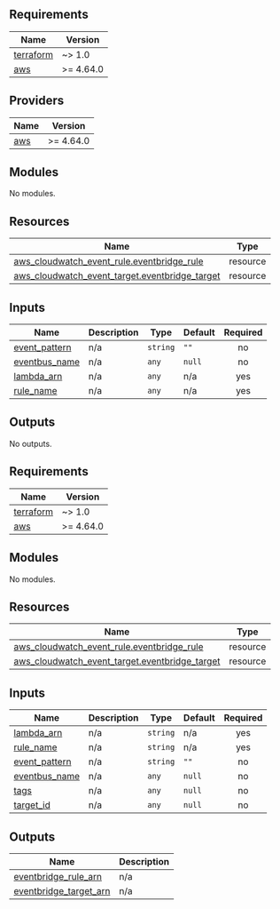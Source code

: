 ## Requirements

| Name | Version |
|------|---------|
| <a name="requirement_terraform"></a> [terraform](#requirement\_terraform) | ~> 1.0 |
| <a name="requirement_aws"></a> [aws](#requirement\_aws) | >= 4.64.0 |

## Providers

| Name | Version |
|------|---------|
| <a name="provider_aws"></a> [aws](#provider\_aws) | >= 4.64.0 |

## Modules

No modules.

## Resources

| Name | Type |
|------|------|
| [aws_cloudwatch_event_rule.eventbridge_rule](https://registry.terraform.io/providers/hashicorp/aws/latest/docs/resources/cloudwatch_event_rule) | resource |
| [aws_cloudwatch_event_target.eventbridge_target](https://registry.terraform.io/providers/hashicorp/aws/latest/docs/resources/cloudwatch_event_target) | resource |

## Inputs

| Name | Description | Type | Default | Required |
|------|-------------|------|---------|:--------:|
| <a name="input_event_pattern"></a> [event\_pattern](#input\_event\_pattern) | n/a | `string` | `""` | no |
| <a name="input_eventbus_name"></a> [eventbus\_name](#input\_eventbus\_name) | n/a | `any` | `null` | no |
| <a name="input_lambda_arn"></a> [lambda\_arn](#input\_lambda\_arn) | n/a | `any` | n/a | yes |
| <a name="input_rule_name"></a> [rule\_name](#input\_rule\_name) | n/a | `any` | n/a | yes |

## Outputs

No outputs.

<!-- BEGIN_TF_DOCS -->
## Requirements

| Name | Version |
|------|---------|
| <a name="requirement_terraform"></a> [terraform](#requirement\_terraform) | ~> 1.0 |
| <a name="requirement_aws"></a> [aws](#requirement\_aws) | >= 4.64.0 |

## Modules

No modules.

## Resources

| Name | Type |
|------|------|
| [aws_cloudwatch_event_rule.eventbridge_rule](https://registry.terraform.io/providers/hashicorp/aws/latest/docs/resources/cloudwatch_event_rule) | resource |
| [aws_cloudwatch_event_target.eventbridge_target](https://registry.terraform.io/providers/hashicorp/aws/latest/docs/resources/cloudwatch_event_target) | resource |

## Inputs

| Name | Description | Type | Default | Required |
|------|-------------|------|---------|:--------:|
| <a name="input_lambda_arn"></a> [lambda\_arn](#input\_lambda\_arn) | n/a | `string` | n/a | yes |
| <a name="input_rule_name"></a> [rule\_name](#input\_rule\_name) | n/a | `string` | n/a | yes |
| <a name="input_event_pattern"></a> [event\_pattern](#input\_event\_pattern) | n/a | `string` | `""` | no |
| <a name="input_eventbus_name"></a> [eventbus\_name](#input\_eventbus\_name) | n/a | `any` | `null` | no |
| <a name="input_tags"></a> [tags](#input\_tags) | n/a | `any` | `null` | no |
| <a name="input_target_id"></a> [target\_id](#input\_target\_id) | n/a | `any` | `null` | no |

## Outputs

| Name | Description |
|------|-------------|
| <a name="output_eventbridge_rule_arn"></a> [eventbridge\_rule\_arn](#output\_eventbridge\_rule\_arn) | n/a |
| <a name="output_eventbridge_target_arn"></a> [eventbridge\_target\_arn](#output\_eventbridge\_target\_arn) | n/a |
<!-- END_TF_DOCS -->
